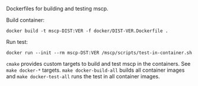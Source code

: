 
Dockerfiles for building and testing mscp.

Build container:

```
docker build -t mscp-DIST:VER -f docker/DIST-VER.Dockerfile .
```

Run test:

```
docker run --init --rm mscp-DST:VER /mscp/scripts/test-in-container.sh
```

`cmake` provides custom targets to build and test mscp in the
containers. See `make docker-*` targets. `make docker-build-all`
builds all container images and `make docker-test-all` runs the test
in all container images.